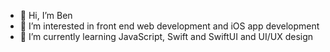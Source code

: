 - 👋 Hi, I’m Ben
- 👀 I’m interested in front end web development and iOS app development
- 🌱 I’m currently learning JavaScript, Swift and SwiftUI and UI/UX design

<!---
BenOlm/BenOlm is a ✨ special ✨ repository because its `README.md` (this file) appears on your GitHub profile.
You can click the Preview link to take a look at your changes.
--->
